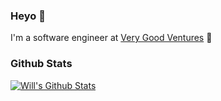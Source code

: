 ### Heyo 👋

I'm a software engineer at [Very Good Ventures](https://verygood.ventures) 🦄

### Github Stats

[![Will's Github Stats](https://github-readme-stats.vercel.app/api?username=willhlas&count_private=true&theme=default&show_icons=true)](https://github.com/willhlas)

<!--
**willhlas/willhlas** is a ✨ _special_ ✨ repository because its `README.md` (this file) appears on your GitHub profile.

Here are some ideas to get you started:

- 🔭 I’m currently working on ...
- 🌱 I’m currently learning ...
- 👯 I’m looking to collaborate on ...
- 🤔 I’m looking for help with ...
- 💬 Ask me about ...
- 📫 How to reach me: ...
- 😄 Pronouns: ...
- ⚡ Fun fact: ...
-->
